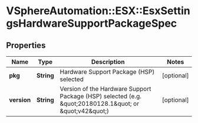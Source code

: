 # VSphereAutomation::ESX::EsxSettingsHardwareSupportPackageSpec

## Properties
Name | Type | Description | Notes
------------ | ------------- | ------------- | -------------
**pkg** | **String** | Hardware Support Package (HSP) selected | [optional] 
**version** | **String** | Version of the Hardware Support Package (HSP) selected (e.g. \&quot;20180128.1\&quot; or \&quot;v42\&quot;) | [optional] 


